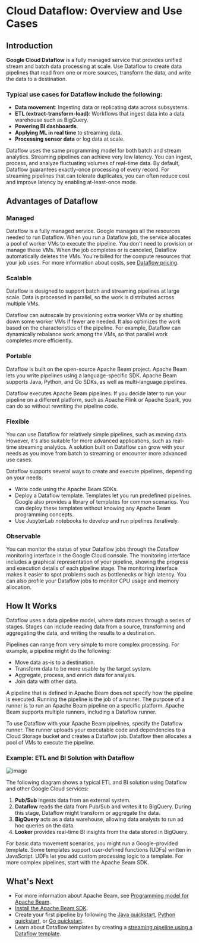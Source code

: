 # Cloud Dataflow: Overview and Use Cases

## Introduction

**Google Cloud Dataflow** is a fully managed service that provides unified stream and batch data processing at scale. Use Dataflow to create data pipelines that read from one or more sources, transform the data, and write the data to a destination.

### Typical use cases for Dataflow include the following:

- **Data movement**: Ingesting data or replicating data across subsystems.
- **ETL (extract-transform-load)**: Workflows that ingest data into a data warehouse such as BigQuery.
- **Powering BI dashboards**.
- **Applying ML in real time** to streaming data.
- **Processing sensor data** or log data at scale.

Dataflow uses the same programming model for both batch and stream analytics. Streaming pipelines can achieve very low latency. You can ingest, process, and analyze fluctuating volumes of real-time data. By default, Dataflow guarantees exactly-once processing of every record. For streaming pipelines that can tolerate duplicates, you can often reduce cost and improve latency by enabling at-least-once mode.

## Advantages of Dataflow

### Managed
Dataflow is a fully managed service. Google manages all the resources needed to run Dataflow. When you run a Dataflow job, the service allocates a pool of worker VMs to execute the pipeline. You don't need to provision or manage these VMs. When the job completes or is canceled, Dataflow automatically deletes the VMs. You're billed for the compute resources that your job uses. For more information about costs, see [Dataflow pricing](https://cloud.google.com/dataflow/pricing).

### Scalable
Dataflow is designed to support batch and streaming pipelines at large scale. Data is processed in parallel, so the work is distributed across multiple VMs.

Dataflow can autoscale by provisioning extra worker VMs or by shutting down some worker VMs if fewer are needed. It also optimizes the work based on the characteristics of the pipeline. For example, Dataflow can dynamically rebalance work among the VMs, so that parallel work completes more efficiently.

### Portable
Dataflow is built on the open-source Apache Beam project. Apache Beam lets you write pipelines using a language-specific SDK. Apache Beam supports Java, Python, and Go SDKs, as well as multi-language pipelines.

Dataflow executes Apache Beam pipelines. If you decide later to run your pipeline on a different platform, such as Apache Flink or Apache Spark, you can do so without rewriting the pipeline code.

### Flexible
You can use Dataflow for relatively simple pipelines, such as moving data. However, it's also suitable for more advanced applications, such as real-time streaming analytics. A solution built on Dataflow can grow with your needs as you move from batch to streaming or encounter more advanced use cases.

Dataflow supports several ways to create and execute pipelines, depending on your needs:
- Write code using the Apache Beam SDKs.
- Deploy a Dataflow template. Templates let you run predefined pipelines. Google also provides a library of templates for common scenarios. You can deploy these templates without knowing any Apache Beam programming concepts.
- Use JupyterLab notebooks to develop and run pipelines iteratively.

### Observable
You can monitor the status of your Dataflow jobs through the Dataflow monitoring interface in the Google Cloud console. The monitoring interface includes a graphical representation of your pipeline, showing the progress and execution details of each pipeline stage. The monitoring interface makes it easier to spot problems such as bottlenecks or high latency. You can also profile your Dataflow jobs to monitor CPU usage and memory allocation.

## How It Works

Dataflow uses a data pipeline model, where data moves through a series of stages. Stages can include reading data from a source, transforming and aggregating the data, and writing the results to a destination.

Pipelines can range from very simple to more complex processing. For example, a pipeline might do the following:
- Move data as-is to a destination.
- Transform data to be more usable by the target system.
- Aggregate, process, and enrich data for analysis.
- Join data with other data.

A pipeline that is defined in Apache Beam does not specify how the pipeline is executed. Running the pipeline is the job of a runner. The purpose of a runner is to run an Apache Beam pipeline on a specific platform. Apache Beam supports multiple runners, including a Dataflow runner.

To use Dataflow with your Apache Beam pipelines, specify the Dataflow runner. The runner uploads your executable code and dependencies to a Cloud Storage bucket and creates a Dataflow job. Dataflow then allocates a pool of VMs to execute the pipeline.

### Example: ETL and BI Solution with Dataflow

![image](https://github.com/user-attachments/assets/2d00c431-2eae-4be9-842f-1e12cdff7cdd)


The following diagram shows a typical ETL and BI solution using Dataflow and other Google Cloud services:

1. **Pub/Sub** ingests data from an external system.
2. **Dataflow** reads the data from Pub/Sub and writes it to BigQuery. During this stage, Dataflow might transform or aggregate the data.
3. **BigQuery** acts as a data warehouse, allowing data analysts to run ad hoc queries on the data.
4. **Looker** provides real-time BI insights from the data stored in BigQuery.

For basic data movement scenarios, you might run a Google-provided template. Some templates support user-defined functions (UDFs) written in JavaScript. UDFs let you add custom processing logic to a template. For more complex pipelines, start with the Apache Beam SDK.

## What's Next
- For more information about Apache Beam, see [Programming model for Apache Beam](https://beam.apache.org/documentation/programming-guide/).
- [Install the Apache Beam SDK](https://beam.apache.org/get-started/quickstart-java/).
- Create your first pipeline by following the [Java quickstart](https://beam.apache.org/get-started/quickstart-java/), [Python quickstart](https://beam.apache.org/get-started/quickstart-py/), or [Go quickstart](https://beam.apache.org/get-started/quickstart-go/).
- Learn about Dataflow templates by creating a [streaming pipeline using a Dataflow template](https://cloud.google.com/dataflow/docs/guides/templates/provided-streaming).


